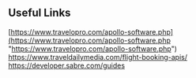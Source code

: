 
## Useful Links

[https://www.travelopro.com/apollo-software.php](https://www.travelopro.com/apollo-software.php "https://www.travelopro.com/apollo-software.php")
https://www.traveldailymedia.com/flight-booking-apis/
https://developer.sabre.com/guides
